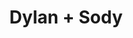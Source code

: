 ---
layout: post
category: concert
title: Dylan + Sody
artists: 
- Dylan
- Sody
place: 
- Trabendo
country: France
city: Paris
---